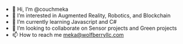 - 👋 Hi, I’m @couchmeka 
- 👀 I’m interested in Augmented Reality, Robotics, and Blockchain
- 🌱 I’m currently learning Javascript and C#
- 💞️ I’m looking to collaborate on Sensor projects and Green projects
- 📫 How to reach me meka@wolfberryllc.com

<!---
couchmeka/couchmeka is a ✨ special ✨ repository because its `README.md` (this file) appears on your GitHub profile.
You can click the Preview link to take a look at your changes.
--->

